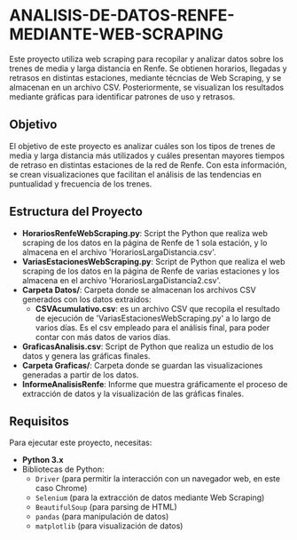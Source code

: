 # ANALISIS-DE-DATOS-RENFE-MEDIANTE-WEB-SCRAPING

Este proyecto utiliza web scraping para recopilar y analizar datos sobre los trenes de media y larga distancia en Renfe. Se obtienen horarios, llegadas y retrasos en distintas estaciones, mediante técncias de Web Scraping, y se almacenan en un archivo CSV. Posteriormente, se visualizan los resultados mediante gráficas para identificar patrones de uso y retrasos.

## Objetivo

El objetivo de este proyecto es analizar cuáles son los tipos de trenes de media y larga distancia más utilizados y cuáles presentan mayores tiempos de retraso en distintas estaciones de la red de Renfe. Con esta información, se crean visualizaciones que facilitan el análisis de las tendencias en puntualidad y frecuencia de los trenes.

## Estructura del Proyecto

- **HorariosRenfeWebScraping.py**: Script the Python que realiza web scraping de los datos en la página de Renfe de 1 sola estación, y lo almacena en el archivo 'HorariosLargaDistancia.csv'.
- **VariasEstacionesWebScraping.py**: Script de Python que realiza el web scraping de los datos en la página de Renfe de varias estaciones y los almacena en el archivo 'HorariosLargaDistancia2.csv'.
- **Carpeta Datos/**: Carpeta donde se almacenan los archivos CSV generados con los datos extraídos:
  - **CSVAcumulativo.csv**: es un archivo CSV que recopila el resultado de ejecución de 'VariasEstacionesWebScraping.py' a lo largo de varios días. Es el csv empleado para el análisis final, para poder contar con más datos de varios días.
- **GraficasAnalisis.csv**: Script de Python que realiza un estudio de los datos y genera las gráficas finales. 
- **Carpeta Graficas/**: Carpeta donde se guardan las visualizaciones generadas a partir de los datos.
- **InformeAnalisisRenfe**: Informe que muestra gráficamente el proceso de extracción de datos y la visualización de las gráficas finales. 

## Requisitos

Para ejecutar este proyecto, necesitas:

- **Python 3.x**
- Bibliotecas de Python:
  - `Driver` (para permitir la interacción con un navegador web, en este caso Chrome)
  - `Selenium` (para la extracción de datos mediante Web Scraping)
  - `BeautifulSoup` (para parsing de HTML)
  - `pandas` (para manipulación de datos)
  - `matplotlib` (para visualización de datos)

